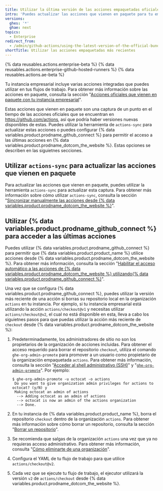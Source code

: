 ```yaml
---
title: Utilizar la última versión de las acciones empaquetadas oficiales
intro: 'Puedes actualizar las acciones que vienen en paquete para tu empresa o utilizarlas directamente desde {% data variables.product.prodname_dotcom_the_website %}.'
versions:
  ghes: '*'
  ghae: next
topics:
  - Enterprise
redirect_from:
  - /admin/github-actions/using-the-latest-version-of-the-official-bundled-actions
shortTitle: Utilizar las acciones empaquetadas más recientes
---
```


{% data reusables.actions.enterprise-beta %}
{% data reusables.actions.enterprise-github-hosted-runners %}
{% data reusables.actions.ae-beta %}

Tu instancia empresarial incluye varias acciones integradas que puedes utilizar en tus flujos de trabajo. Para obtener más información sobre las acciones en paquete, consulta la sección "[Acciones oficiales que vienen en paquete con tu instancia empresarial](/admin/github-actions/about-using-actions-in-your-enterprise#official-actions-bundled-with-your-enterprise-instance)".

Estas acciones que vienen en paquete son una captura de un punto en el tiempo de las acciones oficiales que se encuentran en https://github.com/actions, así que podría haber versiones nuevas disponibles de estas. Puedes utilizar la herramienta de `actions-sync` para actualizar estas acciones o puedes configurar {% data variables.product.prodname_github_connect %} para permitir el acceso a las últimas acciones en {% data variables.product.prodname_dotcom_the_website %}. Estas opciones se describen en las siguietnes secciones.

## Utilizar `actions-sync` para actualizar las acciones que vienen en paquete

Para actualizar las acciones que vienen en paquete, puedes utilizar la herramienta `actions-sync` para actualizar esta captura. Para obtener más información sobre cómo utilizar `actions-sync`, consulta la sección "[Sincronizar manualmente las acciones desde {% data variables.product.prodname_dotcom_the_website %}](/admin/github-actions/manually-syncing-actions-from-githubcom)".

## Utilizar {% data variables.product.prodname_github_connect %} para acceder a las últimas acciones

Puedes utilizar {% data variables.product.prodname_github_connect %} para permitir que {% data variables.product.product_name %} utilice acciones desde {% data variables.product.prodname_dotcom_the_website %}. Para obtener más información, consulta la sección "[Habilitar el acceso automático a las acciones de {% data variables.product.prodname_dotcom_the_website %} utilizando{% data variables.product.prodname_github_connect %}](/admin/github-actions/enabling-automatic-access-to-githubcom-actions-using-github-connect)".

Una vez que se configura {% data variables.product.prodname_github_connect %}, puedes utilizar la versión más reciente de una acción si borras su repositorio local en la organización `actions` en tu instancia. Por ejemplo, si tu instancia empresarial está utilizando la acción `actions/checkout@v1` y necesitas utilizar `actions/checkout@v2`, el cual no está disponible en esta, lleva a cabo los siguietnes pasos para que puedas utilizar la acción más reciente de `checkout` desde {% data variables.product.prodname_dotcom_the_website %}:

1. Predeterminadamente, los administradores de sitio no son los propietarios de la organización de acciones incluidas. Para obtener el acceso requerido para borrar el repositorio `checkout`, utiliza el comando `ghe-org-admin-promote` para promover a un usuario como propietario de la organización empaquetada `actions`. Para obtener más información, consulta la sección "[Acceder al shell administrativo (SSH)](/admin/configuration/accessing-the-administrative-shell-ssh)" y "[`ghe-org-admin-promote`](/admin/configuration/command-line-utilities#ghe-org-admin-promote)". Por ejemplo:

   ```shell
   $ ghe-org-admin-promote -u octocat -o actions
    Do you want to give organization admin privileges for actions to octocat? (y/N) y
    Making octocat an admin of actions
     --> Adding octocat as an admin of actions
     --> octocat is now an admin of the actions organization
     --> Done.
   ```
1. En tu instancia de {% data variables.product.product_name %}, borra el repositorio `checkout` dentro de la organización `actions`. Para obtener más información sobre cómo borrar un repositorio, consulta la sección "[Borrar un repositorio](/github/administering-a-repository/deleting-a-repository)".
1. Se recomienda que salgas de la organización `actions` una vez que ya no requieras acceso administrativo. Para obtener más información, consulta "[Cómo eliminarte de una organización](/github/setting-up-and-managing-your-github-user-account/removing-yourself-from-an-organization)".
1. Configura el YAML de tu flujo de trabajo para que utilice `actions/checkout@v2`.
1. Cada vez que se ejecute tu flujo de trabajo, el ejecutor utilizará la versión `v2` de `actions/checkout` desde {% data variables.product.prodname_dotcom_the_website %}.

